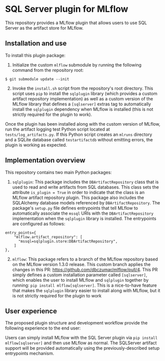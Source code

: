# SQL Server plugin for MLflow

This repository provides a MLflow plugin that allows users to use SQL Server as the artifact store for MLflow.

## Installation and use
To install this plugin package:

1. Initialize the custom `mlflow` submodule by running the following command from the repository root:
```
$ git submodule update --init
```

2. Invoke the `install.sh` script from the repository's root directory. This script uses `pip` to install the `sqlplugin` library (which provides a custom artifact repository implementation) as well as a custom version of the MLflow library that defines a `[sqlserver]` extras tag to automatically install the `sqlplugin` dependency when MLflow is installed (this is not strictly required for the plugin to work).

Once the plugin has been installed along with the custom version of MLflow, run the artifact logging test Python script located at `tests/log_artifacts.py`. If this Python script creates an `mlruns` directory and a SQLite database called `testartifactdb` without emitting errors, the plugin is working as expected.

## Implementation overview
This repository contains two main Python packages:

1. `sqlplugin`: This package includes the `DBArtifactRepository` class that is used to read and write artifacts from SQL databases. This class sets the attribute `is_plugin = True` in order to indicate that the class is an MLflow artifact repository plugin. This package also includes the SQLAlchemy database models referenced by `DBArtifactRepository`. The package's `setup.py` file defines entrypoints that tell MLflow to automatically associate the `mssql` URIs with the `DBArtifactRepository` implementation when the `sqlplugin` library is installed. The entrypoints are configured as follows:

```
entry_points={
    "mlflow.artifact_repository": [
      "mssql=sqlplugin.store:DBArtifactRepository",
    ]
},
```

2. `mlflow`: This package refers to a branch of the MLflow repository based on the MLflow version 1.3.0 release. This custom branch applies the changes in this PR: https://github.com/dbczumar/mlflow/pull/4. This PR simply defines a custom installation parameter called `[sqlserver]`, which enables the user to install MLflow and `sqlplugin` together by running: `pip install mlflow[sqlserver]`. This is a nice-to-have feature that makes the `sqlplugin` library easier to install along with MLflow, but it is not strictly required for the plugin to work


## User experience

The proposed plugin structure and development workflow provide the following experience to the end user:

Users can simply install MLflow with the SQL Server plugin via `pip install mlflow[sqlserver]` and then use MLflow as normal. The SQLServer artifact support will be provided automatically using the previously-described setup entrypoints mechanism.
